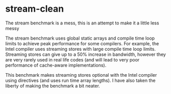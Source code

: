 # stream-clean
The stream benchmark is a mess, this is an attempt to make it a little less messy

The stream benchmark uses global static arrays and compile time loop limits to achieve peak performance for some compilers.
For example, the Intel compiler uses streaming stores with large compile time loop limits.
Streaming stores can give up to a 50% increase in bandwidth, however they are very rarely used in real life codes (and will lead to very poor performance of cache-aware implementations).

This benchmark makes streaming stores optional with the Intel compiler using directives (and uses run time array lengths).
I have also taken the liberty of making the benchmark a bit neater.
